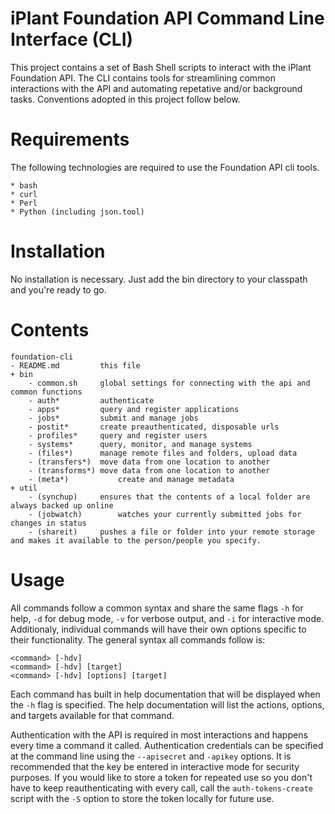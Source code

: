 iPlant Foundation API Command Line Interface (CLI)
===================================================

This project contains a set of Bash Shell scripts to interact with the iPlant Foundation API. The CLI contains tools for streamlining common interactions with the API and automating repetative and/or background tasks. Conventions adopted in this project follow below.


Requirements
=================

The following technologies are required to use the Foundation API cli tools. 

	* bash
	* curl
	* Perl
	* Python (including json.tool)	
	
Installation
=================

No installation is necessary. Just add the bin directory to your classpath and you're ready to go.


Contents
=================

	foundation-cli
	- README.md			this file
	+ bin
		- common.sh		global settings for connecting with the api and common functions
		- auth*			authenticate
		- apps*			query and register applications
		- jobs*			submit and manage jobs
		- postit*		create preauthenticated, disposable urls
		- profiles*		query and register users
		- systems*		query, monitor, and manage systems
		- (files*)		manage remote files and folders, upload data
		- (transfers*)	move data from one location to another
		- (transforms*)	move data from one location to another
		- (meta*)			create and manage metadata
	+ util
		- (synchup)		ensures that the contents of a local folder are always backed up online
		- (jobwatch)		watches your currently submitted jobs for changes in status
		- (shareit)		pushes a file or folder into your remote storage and makes it available to the person/people you specify.


Usage
====================

All commands follow a common syntax and share the same flags `-h` for help, `-d` for debug mode, `-v` for verbose output, and `-i` for interactive mode. Additionaly, individual commands will have their own options specific to their functionality. The general syntax all commands follow is:

	<command> [-hdv]
	<command> [-hdv] [target]
	<command> [-hdv] [options] [target]
	
Each command has built in help documentation that will be displayed when the `-h` flag is specified. The help documentation will list the actions, options, and targets available for that command.

Authentication with the API is required in most interactions and happens every time a command it called. Authentication credentials can be specified at the command line using the `--apisecret` and `-apikey` options. It is recommended that the key be entered in interactive mode for security purposes. If you would like to store a token for repeated use so you don't have to keep reauthenticating with every call, call the `auth-tokens-create` script with the `-S` option to store the token locally for future use.
